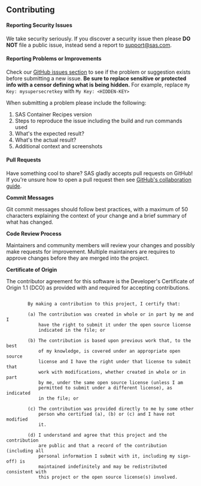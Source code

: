 ## Contributing

#### Reporting Security Issues
We take security seriously. If you discover a security issue then please 
**DO NOT** file a public issue, instead send a report to 
[support@sas.com](mailto:support@sas.com).

#### Reporting Problems or Improvements
Check our [GitHub issues section](https://github.com/sassoftware/sas-container-recipes/issues)
to see if the problem or suggestion exists before submitting a new issue. 
**Be sure to replace sensitive or protected info with a censor defining what is being hidden.**
For example, replace `My Key: mysupersecretkey` with `My Key: <HIDDEN-KEY>`

When submitting a problem please include the following:
1. SAS Container Recipes version
2. Steps to reproduce the issue including the build and run commands used
3. What's the expected result?
4. What's the actual result?
5. Additional context and screenshots

#### Pull Requests
Have something cool to share? SAS gladly accepts pull requests on GitHub!
If you're unsure how to open a pull request then see [GitHub's collaboration
guide](https://help.github.com/categories/collaborating-with-issues-and-pull-requests/).

**Commit Messages**

Git commit messages should follow best practices, with a maximum of 50 characters 
explaining the context of your change and a brief summary of what has changed.

**Code Review Process**

Maintainers and community members will review your changes and possibly make
requests for improvement. Multiple maintainers are requires to approve changes
before they are merged into the project.

**Certificate of Origin**

The contributor agreement for this software is the Developer's Certificate of Origin
1.1 (DCO) as provided with and required for accepting contributions.

```

        By making a contribution to this project, I certify that:

        (a) The contribution was created in whole or in part by me and I
            have the right to submit it under the open source license
            indicated in the file; or

        (b) The contribution is based upon previous work that, to the best
            of my knowledge, is covered under an appropriate open source
            license and I have the right under that license to submit that
            work with modifications, whether created in whole or in part
            by me, under the same open source license (unless I am
            permitted to submit under a different license), as indicated
            in the file; or

        (c) The contribution was provided directly to me by some other
            person who certified (a), (b) or (c) and I have not modified
            it.

        (d) I understand and agree that this project and the contribution
            are public and that a record of the contribution (including all
            personal information I submit with it, including my sign-off) is
            maintained indefinitely and may be redistributed consistent with
            this project or the open source license(s) involved.


```
